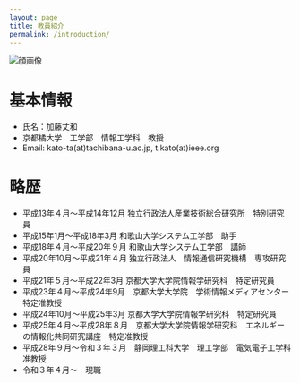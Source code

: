 ```yaml
---
layout: page
title: 教員紹介
permalink: /introduction/
---
```


![顔画像]({{site.baseurl}}/images/kato_face.jpg)

# 基本情報


- 氏名：加藤丈和
- 京都橘大学　工学部　情報工学科　教授
- Email: kato-ta(at)tachibana-u.ac.jp, t.kato(at)ieee.org

# 略歴

- 平成13年４月～平成14年12月 独立行政法人産業技術総合研究所　特別研究員
- 平成15年1月～平成18年3月 和歌山大学システム工学部　助手
- 平成18年４月～平成20年９月 和歌山大学システム工学部　講師
- 平成20年10月〜平成21年４月 独立行政法人　情報通信研究機構　専攻研究員
- 平成21年５月～平成22年3月 京都大学大学院情報学研究科　特定研究員
- 平成23年４月〜平成24年9月　京都大学大学院　学術情報メディアセンター　特定准教授
- 平成24年10月～平成25年3月 京都大学大学院情報学研究科　特定研究員
- 平成25年４月〜平成28年８月　京都大学大学院情報学研究科　エネルギーの情報化共同研究講座　特定准教授
- 平成28年９月〜令和３年３月　静岡理工科大学　理工学部　電気電子工学科　准教授
- 令和３年４月〜　現職


